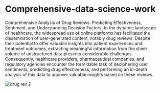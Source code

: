 # Comprehensive-data-science-work
Comprehensive Analysis of Drug Reviews: Predicting Effectiveness, Sentiment, and Understanding Decision Factors. 
In the dynamic landscape of healthcare, the widespread use of online platforms has facilitated the dissemination of user-generated content, notably drug reviews. Despite their potential to offer valuable insights into patient experiences and treatment outcomes, extracting meaningful information from the sheer volume of unstructured data presents considerable challenges. Consequently, healthcare providers, pharmaceutical companies, and regulatory agencies encounter the formidable task of deciphering user sentiments, predicting drug effectiveness, and performing an in-depth analysis of this data to uncover valuable insights based on these reviews.


![drug rev 2](https://github.com/Sharzzdevise/Comprehensive-data-science-work/assets/102169299/5bf5ecb7-9cdf-4c0a-b087-777f29418811)

